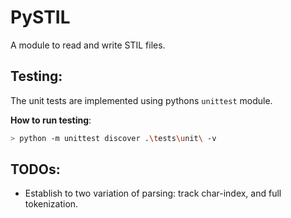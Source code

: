 # PySTIL
A module to read and write STIL files.




## Testing: 
The unit tests are implemented using pythons `unittest` module. 

**How to run testing**: 
``` bash
> python -m unittest discover .\tests\unit\ -v
```


## TODOs: 
* Establish to two variation of parsing: track char-index, and full tokenization. 


